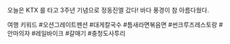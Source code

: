 오늘은 KTX 를 타고 3주년 기념으로 정동진엘 갔다! 
바다 풍경이 참 아름다웠다. 

여행 키워드 #오션그레이트펜션 #대게칼국수 #틈새라면볶음면 #썬크루즈레스토랑 #안마의자 #레일바이크 #갈매기 #충청도사투리
